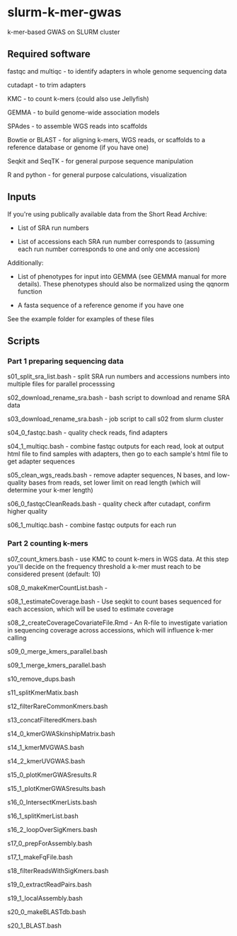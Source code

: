 # slurm-k-mer-gwas
k-mer-based GWAS on SLURM cluster

## Required software
fastqc and multiqc - to identify adapters in whole genome sequencing data

cutadapt - to trim adapters

KMC - to count k-mers (could also use Jellyfish)

GEMMA - to build genome-wide association models 

SPAdes - to assemble WGS reads into scaffolds

Bowtie or BLAST - for aligning k-mers, WGS reads, or scaffolds to a reference database or genome (if you have one)

Seqkit and SeqTK - for general purpose sequence manipulation

R and python - for general purpose calculations, visualization

## Inputs
If you're using publically available data from the Short Read Archive:

* List of SRA run numbers

* List of accessions each SRA run number corresponds to (assuming each run number corresponds to one and only one accession)

Additionally:

* List of phenotypes for input into GEMMA (see GEMMA manual for more details). These phenotypes should also be normalized using the qqnorm function

* A fasta sequence of a reference genome if you have one

See the example folder for examples of these files

## Scripts

### Part 1 preparing sequencing data
s01_split_sra_list.bash - split SRA run numbers and accessions numbers into multiple files for parallel processsing

s02_download_rename_sra.bash - bash script to download and rename SRA data

s03_download_rename_sra.bash - job script to call s02 from slurm cluster

s04_0_fastqc.bash - quality check reads, find adapters

s04_1_multiqc.bash - combine fastqc outputs for each read, look at output html file to find samples with adapters, then go to each sample's html file to get adapter sequences

s05_clean_wgs_reads.bash - remove adapter sequences, N bases, and low-quality bases from reads, set lower limit on read length (which will determine your k-mer length)

s06_0_fastqcCleanReads.bash - quality check after cutadapt, confirm higher quality

s06_1_multiqc.bash - combine fastqc outputs for each run

### Part 2 counting k-mers
s07_count_kmers.bash - use KMC to count k-mers in WGS data. At this step you'll decide on the frequency threshold a k-mer must reach to be considered present (default: 10)

s08_0_makeKmerCountList.bash - 

s08_1_estimateCoverage.bash - Use seqkit to count bases sequenced for each accession, which will be used to estimate coverage

s08_2_createCoverageCovariateFile.Rmd - An R-file to investigate variation in sequencing coverage across accessions, which will influence k-mer calling

s09_0_merge_kmers_parallel.bash

s09_1_merge_kmers_parallel.bash

s10_remove_dups.bash

s11_splitKmerMatix.bash

s12_filterRareCommonKmers.bash

s13_concatFilteredKmers.bash

s14_0_kmerGWASkinshipMatrix.bash

s14_1_kmerMVGWAS.bash

s14_2_kmerUVGWAS.bash

s15_0_plotKmerGWASresults.R

s15_1_plotKmerGWASresults.bash

s16_0_IntersectKmerLists.bash

s16_1_splitKmerList.bash

s16_2_loopOverSigKmers.bash

s17_0_prepForAssembly.bash

s17_1_makeFqFile.bash

s18_filterReadsWithSigKmers.bash

s19_0_extractReadPairs.bash

s19_1_localAssembly.bash

s20_0_makeBLASTdb.bash

s20_1_BLAST.bash
